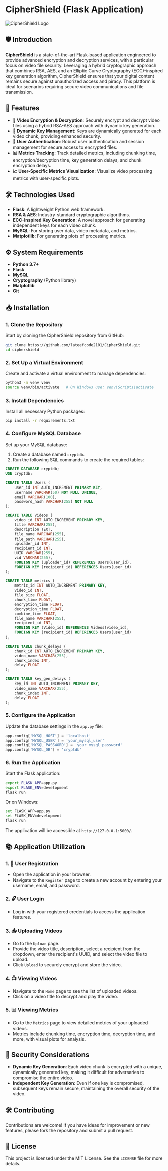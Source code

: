 
# CipherShield (Flask Application)

![CipherShield Logo](static/logo.png) <!-- Placeholder for a logo image -->

## 🛡️ Introduction

**CipherShield** is a state-of-the-art Flask-based application engineered to provide advanced encryption and decryption services, with a particular focus on video file security. Leveraging a hybrid cryptographic approach that combines RSA, AES, and an Elliptic Curve Cryptography (ECC)-inspired key generation algorithm, CipherShield ensures that your digital content remains secure against unauthorized access and piracy. This platform is ideal for scenarios requiring secure video communications and file transmission.

## 🚀 Features

- **🔐 Video Encryption & Decryption**: Securely encrypt and decrypt video files using a hybrid RSA-AES approach with dynamic key generation.
- **🔑 Dynamic Key Management**: Keys are dynamically generated for each video chunk, providing enhanced security.
- **👤 User Authentication**: Robust user authentication and session management for secure access to encrypted files.
- **📊 Metrics Tracking**: Track detailed metrics, including chunking time, encryption/decryption time, key generation delays, and chunk encryption delays.
- **📈 User-Specific Metrics Visualization**: Visualize video processing metrics with user-specific plots.

## 🛠️ Technologies Used

- **Flask**: A lightweight Python web framework.
- **RSA & AES**: Industry-standard cryptographic algorithms.
- **ECC-Inspired Key Generation**: A novel approach for generating independent keys for each video chunk.
- **MySQL**: For storing user data, video metadata, and metrics.
- **Matplotlib**: For generating plots of processing metrics.

## ⚙️ System Requirements

- **Python 3.7+**
- **Flask**
- **MySQL**
- **Cryptography** (Python library)
- **Matplotlib**
- **Git**

## 📥 Installation

### 1. Clone the Repository

Start by cloning the CipherShield repository from GitHub:

```bash
git clone https://github.com/lateefcode2101/CipherShield.git
cd ciphershield
```

### 2. Set Up a Virtual Environment

Create and activate a virtual environment to manage dependencies:

```bash
python3 -m venv venv
source venv/bin/activate   # On Windows use: venv\Scripts\activate
```

### 3. Install Dependencies

Install all necessary Python packages:

```bash
pip install -r requirements.txt
```

### 4. Configure MySQL Database

Set up your MySQL database:

1. Create a database named `cryptdb`.
2. Run the following SQL commands to create the required tables:

```sql
CREATE DATABASE cryptdb;
USE cryptdb;

CREATE TABLE Users (
    user_id INT AUTO_INCREMENT PRIMARY KEY,
    username VARCHAR(50) NOT NULL UNIQUE,
    email VARCHAR(100),
    password_hash VARCHAR(255) NOT NULL
);

CREATE TABLE Videos (
    video_id INT AUTO_INCREMENT PRIMARY KEY,
    title VARCHAR(255),
    description TEXT,
    file_name VARCHAR(255),
    file_path VARCHAR(255),
    uploader_id INT,
    recipient_id INT,
    UUID VARCHAR(255),
    vid VARCHAR(255),
    FOREIGN KEY (uploader_id) REFERENCES Users(user_id),
    FOREIGN KEY (recipient_id) REFERENCES Users(user_id)
);

CREATE TABLE metrics (
    metric_id INT AUTO_INCREMENT PRIMARY KEY,
    Video_id INT,
    file_size FLOAT,
    chunk_time FLOAT,
    encryption_time FLOAT,
    decryption_time FLOAT,
    combine_time FLOAT,
    file_name VARCHAR(255),
    recipient_id INT,
    FOREIGN KEY (Video_id) REFERENCES Videos(video_id),
    FOREIGN KEY (recipient_id) REFERENCES Users(user_id)
);

CREATE TABLE chunk_delays (
    chunk_id INT AUTO_INCREMENT PRIMARY KEY,
    video_name VARCHAR(255),
    chunk_index INT,
    delay FLOAT
);

CREATE TABLE key_gen_delays (
    key_id INT AUTO_INCREMENT PRIMARY KEY,
    video_name VARCHAR(255),
    chunk_index INT,
    delay FLOAT
);
```

### 5. Configure the Application

Update the database settings in the `app.py` file:

```python
app.config['MYSQL_HOST'] = 'localhost'
app.config['MYSQL_USER'] = 'your_mysql_user'
app.config['MYSQL_PASSWORD'] = 'your_mysql_password'
app.config['MYSQL_DB'] = 'cryptdb'
```

### 6. Run the Application

Start the Flask application:

```bash
export FLASK_APP=app.py
export FLASK_ENV=development
flask run
```

Or on Windows:

```bash
set FLASK_APP=app.py
set FLASK_ENV=development
flask run
```

The application will be accessible at `http://127.0.0.1:5000/`.

## 📚 Application Utilization

### 1. 📝 User Registration

- Open the application in your browser.
- Navigate to the `Register` page to create a new account by entering your username, email, and password.

### 2. 🔓 User Login

- Log in with your registered credentials to access the application features.

### 3. 📤 Uploading Videos

- Go to the `Upload` page.
- Provide the video title, description, select a recipient from the dropdown, enter the recipient's UUID, and select the video file to upload.
- Click `Upload` to securely encrypt and store the video.

### 4. 📺 Viewing Videos

- Navigate to the `Home` page to see the list of uploaded videos.
- Click on a video title to decrypt and play the video.

### 5. 📊 Viewing Metrics

- Go to the `Metrics` page to view detailed metrics of your uploaded videos.
- Metrics include chunking time, encryption time, decryption time, and more, with visual plots for analysis.

## 🔐 Security Considerations

- **Dynamic Key Generation**: Each video chunk is encrypted with a unique, dynamically generated key, making it difficult for adversaries to compromise the entire video.
- **Independent Key Generation**: Even if one key is compromised, subsequent keys remain secure, maintaining the overall security of the video.

## 🛠️ Contributing

Contributions are welcome! If you have ideas for improvement or new features, please fork the repository and submit a pull request.

## 📜 License

This project is licensed under the MIT License. See the `LICENSE` file for more details.
